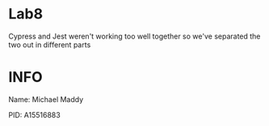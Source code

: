 # Lab8

Cypress and Jest weren't working too well together
so we've separated the two out in different parts

# INFO
Name: Michael Maddy

PID: A15516883

